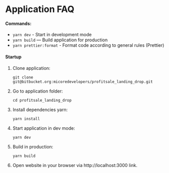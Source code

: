 # Application FAQ

#### Commands:

- `yarn dev` - Start in development mode
- `yarn build` — Build application for production
- `yarn prettier:format` - Format code according to general rules (Prettier)


#### Startup
1. Clone application:
   ```shell
   git clone git@bitbucket.org:micoredevelopers/profitsale_landing_drop.git
   ```
2. Go to application folder:
   ```shell
   cd profitsale_landing_drop
   ```
3. Install dependencies yarn:
   ```shell
   yarn install
   ```
4. Start application in dev mode:
   ```shell
   yarn dev
   ```
5. Build in production:
   ```shell
   yarn build
   ```
6. Open website in your browser via http://localhost:3000 link.
